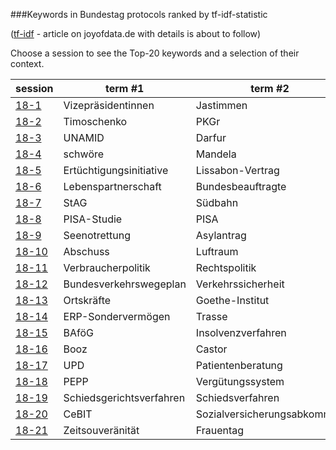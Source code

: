 ###Keywords in Bundestag protocols ranked by tf-idf-statistic

([tf-idf](http://en.wikipedia.org/wiki/Tf–idf) - article on joyofdata.de with details is about to follow)

Choose a session to see the Top-20 keywords and a selection of their context.

session | term #1 | term #2 | term #3
--- | --- | --- | ---
[18-1](bt-18-1.md) | Vizepräsidentinnen | Jastimmen | Alterspräsident
[18-2](bt-18-2.md) | Timoschenko | PKGr| Kroatien 
[18-3](bt-18-3.md) | UNAMID | Darfur | HBW
[18-4](bt-18-4.md) | schwöre | Mandela | helfe
[18-5](bt-18-5.md) | Ertüchtigungsinitiative | Lissabon-Vertrag | Sozialstaatlichkeit
[18-6](bt-18-6.md) | Lebenspartnerschaft | Bundesbeauftragte | Morlok
[18-7](bt-18-7.md) | StAG | Südbahn | Fehleinschätzungen
[18-8](bt-18-8.md) | PISA-Studie | PISA | Königshaus
[18-9](bt-18-9.md) | Seenotrettung | Asylantrag | Asylsuchenden
[18-10](bt-18-10.md) | Abschuss | Luftraum | Künstlersozialkasse
[18-11](bt-18-11.md) | Verbraucherpolitik | Rechtspolitik | Tierhaltung
[18-12](bt-18-12.md) | Bundesverkehrswegeplan | Verkehrssicherheit | Pedelecs
[18-13](bt-18-13.md) | Ortskräfte | Goethe-Institut | Gramm
[18-14](bt-18-14.md) | ERP-Sondervermögen | Trasse | LNG
[18-15](bt-18-15.md) | BAföG | Insolvenzverfahren | Insolvenzrecht
[18-16](bt-18-16.md) | Booz | Castor | SEWD
[18-17](bt-18-17.md) | UPD | Patientenberatung | Gemüse
[18-18](bt-18-18.md) | PEPP | Vergütungssystem | Entgeltsystem
[18-19](bt-18-19.md) | Schiedsgerichtsverfahren | Schiedsverfahren | Kot
[18-20](bt-18-20.md) | CeBIT | Sozialversicherungsabkommen | Kontaktgruppe
[18-21](bt-18-21.md) | Zeitsouveränität | Frauentag | Parlamentsbeteiligungsgesetzes
